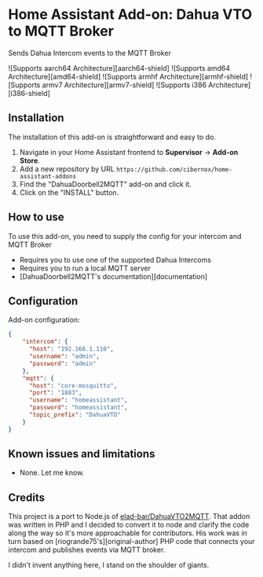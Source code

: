 # Home Assistant Add-on: Dahua VTO to MQTT Broker

Sends Dahua Intercom events to the MQTT Broker

![Supports aarch64 Architecture][aarch64-shield] ![Supports amd64 Architecture][amd64-shield] ![Supports armhf Architecture][armhf-shield] ![Supports armv7 Architecture][armv7-shield] ![Supports i386 Architecture][i386-shield]

## Installation

The installation of this add-on is straightforward and easy to do.

1. Navigate in your Home Assistant frontend to **Supervisor** -> **Add-on Store**.
2. Add a new repository by URL `https://github.com/cibernox/home-assistant-addons`
3. Find the "DahuaDoorbell2MQTT" add-on and click it.
4. Click on the "INSTALL" button.

## How to use

To use this add-on, you need to supply the config for your intercom and MQTT Broker

- Requires you to use one of the supported Dahua Intercoms
- Requires you to run a local MQTT server
- [DahuaDoorbell2MQTT's documentation][documentation]


## Configuration

Add-on configuration:

```json
{
    "intercom": {
      "host": "192.168.1.110",
      "username": "admin",
      "password": "admin"
    },
    "mqtt": {
      "host": "core-mosquitto",
      "port": "1883",
      "username": "homeassistant",
      "password": "homeassistant",
      "topic_prefix": "DahuaVTO"
    }
}
```

## Known issues and limitations

- None. Let me know.

## Credits
This project is a port to Node.js of [elad-bar/DahuaVTO2MQTT](https://github.com/elad-bar/DahuaVTO2MQTT). That addon was written in PHP and I
decided to convert it to node and clarify the code along the way so it's more approachable for contributors.
His work was in turn based on [riogrande75's][original-author] PHP code that connects your intercom and publishes events via MQTT broker.

I didn't invent anything here, I stand on the shoulder of giants.
